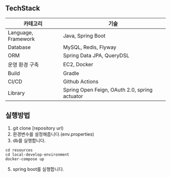 ## TechStack

| 카테고리 | 기술 |
| --- | --- |
| Language, Framework | Java, Spring Boot |
| Database | MySQL, Redis, Flyway |
| ORM | Spring Data JPA, QueryDSL |
| 운영 환경 구축 | EC2, Docker |
| Build | Gradle |
| CI/CD | Github Actions |
| Library | Spring Open Feign, OAuth 2.0, spring actuator |

## 실행방법
1. git clone [repository url)
2. 환경변수를 설정해줍니다.(env.properties)
3. db를 실행합니다.
  ```shell
  cd resources
  cd local-develop-environment
  docker-compose up
  ```
5. spring boot를 실행합니다.

